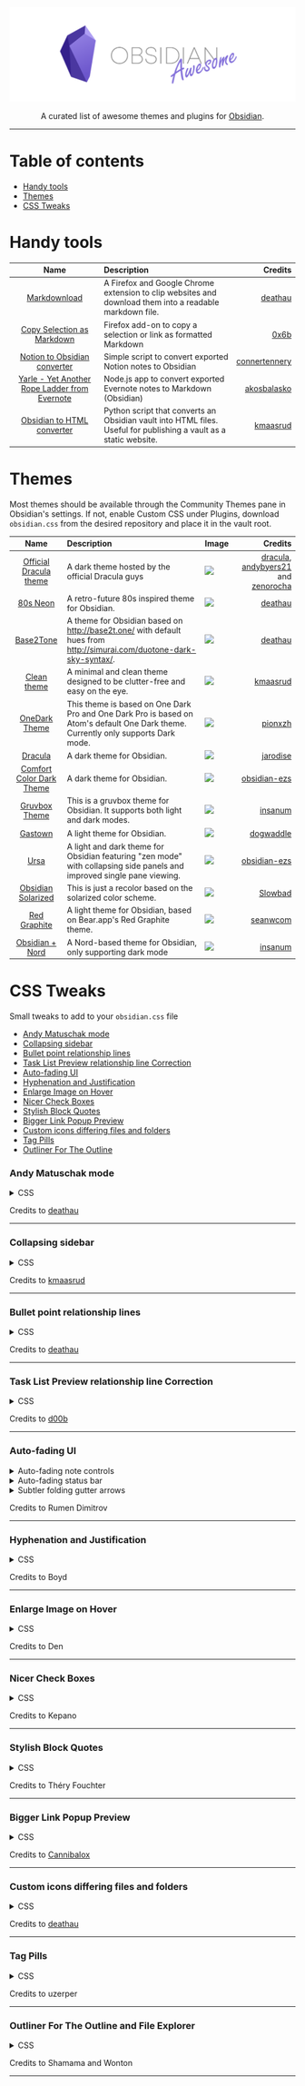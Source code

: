 ![](media/banner.png)

<div align="center">

A curated list of awesome themes and plugins for [Obsidian](https://obsidian.md/).

</div>

---

# Table of contents

- [Handy tools](#handy-tools)
- [Themes](#themes)
- [CSS Tweaks](#css-tweaks)

# Handy tools

| Name | Description | Credits |
| :--: | :---------- | ------: |
| [Markdownload](https://github.com/deathau/markdown-clipper) | A Firefox and Google Chrome extension to clip websites and download them into a readable markdown file. | [deathau](https://github.com/deathau) |
| [Copy Selection as Markdown](https://github.com/0x6b/copy-selection-as-markdown) | Firefox add-on to copy a selection or link as formatted Markdown | [0x6b](https://github.com/0x6b) |
| [Notion to Obsidian converter](https://github.com/connertennery/Notion-to-Obsidian-Converter) | Simple script to convert exported Notion notes to Obsidian | [connertennery](https://github.com/connertennery) |
| [Yarle - Yet Another Rope Ladder from Evernote](https://github.com/akosbalasko/yarle) | Node.js app to convert exported Evernote notes to Markdown (Obsidian) | [akosbalasko](https://github.com/akosbalasko) |
| [Obsidian to HTML converter](https://github.com/kmaasrud/obsidian-html) | Python script that converts an Obsidian vault into HTML files. Useful for publishing a vault as a static website. | [kmaasrud](https://github.com/kmaasrud) |

# Themes

Most themes should be available through the Community Themes pane in Obsidian's settings. If not, enable Custom CSS under Plugins, download `obsidian.css` from the desired repository and place it in the vault root.

| Name | Description | Image | Credits |
| :--: | :---------- | ----- | ------: |
[Official Dracula theme](https://draculatheme.com/obsidian) | A dark theme hosted by the official Dracula guys | ![](https://draculatheme.com/static/img/screenshots/obsidian.png) | [dracula](https://github.com/dracula), [andybyers21](https://github.com/andybyers21) and [zenorocha](https://github.com/zenorocha)
[80s Neon](https://github.com/deathau/80s-Neon-for-Obsidian.md) | A retro-future 80s inspired theme for Obsidian.  | ![](https://raw.githubusercontent.com/deathau/80s-Neon-for-Obsidian.md/master/screenshot.jpg) | [deathau](https://github.com/deathau)
[Base2Tone](https://github.com/deathau/Base2Tone-For-Obsidian.md) | A theme for Obsidian based on http://base2t.one/ with default hues from http://simurai.com/duotone-dark-sky-syntax/. | ![](https://raw.githubusercontent.com/deathau/Base2Tone-For-Obsidian.md/master/colours.gif) | [deathau](https://github.com/deathau)
[Clean theme](https://github.com/kmaasrud/clean-theme-obsidian) | A minimal and clean theme designed to be clutter-free and easy on the eye. | ![](https://raw.githubusercontent.com/kmaasrud/clean-theme-obsidian/master/media/dark_shadow.png) | [kmaasrud](https://github.com/kmaasrud)
[OneDark Theme](https://github.com/pionxzh/OneDark-obsidian) | This theme is based on One Dark Pro and One Dark Pro is based on Atom's default One Dark theme. Currently only supports Dark mode. | ![](https://raw.githubusercontent.com/pionxzh/OneDark-obsidian/master/img/sample_1.png) | [pionxzh](https://github.com/pionxzh)
[Dracula](https://github.com/jarodise/Dracula-for-Obsidian.md) | A dark theme for Obsidian. | ![](https://raw.githubusercontent.com/jarodise/Dracula-for-Obsidian.md/master/screencap.jpg) | [jarodise](https://github.com/jarodise)
[Comfort Color Dark Theme](https://github.com/obsidian-ezs/obsidian-comfort-color-dark) | A dark theme for Obsidian. | ![](https://raw.githubusercontent.com/obsidian-ezs/obsidian-comfort-color-dark/master/screencap.png) | [obsidian-ezs](https://github.com/obsidian-ezs)
[Gruvbox Theme](https://github.com/insanum/obsidian_gruvbox) | This is a gruvbox theme for Obsidian. It supports both light and dark modes. | ![](https://raw.githubusercontent.com/insanum/obsidian_gruvbox/master/dark.png) | [insanum](https://github.com/insanum)
[Gastown](https://github.com/dogwaddle/obsidian-gastown-theme.md) | A light theme for Obsidian. | ![](https://raw.githubusercontent.com/dogwaddle/obsidian-gastown-theme.md/master/ObsidianOne.png) | [dogwaddle](https://github.com/dogwaddle)
[Ursa](https://github.com/obsidian-ezs/obsidian-ursa) | A light and dark theme for Obsidian featuring "zen mode" with collapsing side panels and improved single pane viewing. | ![](https://raw.githubusercontent.com/obsidian-ezs/obsidian-ursa/master/light-theme_full.png) | [obsidian-ezs](https://github.com/obsidian-ezs)
[Obsidian Solarized](https://github.com/Slowbad/obsidian-solarized) | This is just a recolor based on the solarized color scheme. | ![](https://raw.githubusercontent.com/Slowbad/obsidian-solarized/master/light.png) | [Slowbad](https://github.com/Slowbad)
[Red Graphite](https://github.com/seanwcom/Red-Graphite-for-Obsidian) | A light theme for Obsidian, based on Bear.app's Red Graphite theme. | ![](https://raw.githubusercontent.com/seanwcom/Red-Graphite-for-Obsidian/master/screenshot01.png) | [seanwcom](https://github.com/seanwcom) |
[Obsidian + Nord](https://github.com/insanum/obsidian_nord) | A Nord-based theme for Obsidian, only supporting dark mode | ![](https://raw.githubusercontent.com/insanum/obsidian_nord/master/screen.png) | [insanum](https://github.com/insanum) |

# CSS Tweaks

Small tweaks to add to your `obsidian.css` file

- [Andy Matuschak mode](#andy-matuschak-mode)
- [Collapsing sidebar](#collapsing-sidebar)
- [Bullet point relationship lines](#bullet-point-relationship-lines)
- [Task List Preview relationship line Correction](#task-list-preview-relationship-line-correction)
- [Auto-fading UI](#auto-fading-ui)
- [Hyphenation and Justification](#hyphenation-and-justification)
- [Enlarge Image on Hover](#enlarge-image-on-hover)
- [Nicer Check Boxes](#nicer-check-boxes)
- [Stylish Block Quotes](#stylish-block-quotes)
- [Bigger Link Popup Preview](#bigger-link-popup-preview)
- [Custom icons differing files and folders](#custom-icons-differing-files-and-folders)
- [Tag Pills](#tag-pills)
- [Outliner For The Outline](#outliner-for-the-outline)

### Andy Matuschak mode

<details>
<summary>CSS</summary>
<pre lang="css"><code>
/* everything under .mod-root now. Don't want Andy messing with sidebars */
/* also, Andy only makes sense for vertical splits, at the root level, right? */
.mod-root.workspace-split.mod-vertical {
  overflow-x:auto;
  --header-width: 36px; /* <- 36px is the header height in the default theme */
}
.mod-root.workspace-split.mod-vertical > div {
  min-width: calc(700px + var(--header-width)); /* <-- 700px is the default theme's "readable" max-width */
  box-shadow: 0px 0px 20px 20px rgba(0,0,0,0.25);
  position:sticky;
  left:0;
}

/* shift sticky position, so titles will stack up to the left */
/* This will currently stack to a maximum of 10 before resetting */
.mod-root.workspace-split.mod-vertical > div:nth-child(10n-8) { left: calc(var(--header-width) * 0); }
.mod-root.workspace-split.mod-vertical > div:nth-child(10n-7) { left: calc(var(--header-width) * 1); }
.mod-root.workspace-split.mod-vertical > div:nth-child(10n-6) { left: calc(var(--header-width) * 2); }
.mod-root.workspace-split.mod-vertical > div:nth-child(10n-5) { left: calc(var(--header-width) * 3); }
.mod-root.workspace-split.mod-vertical > div:nth-child(10n-4) { left: calc(var(--header-width) * 4); }
.mod-root.workspace-split.mod-vertical > div:nth-child(10n-3) { left: calc(var(--header-width) * 5); }
.mod-root.workspace-split.mod-vertical > div:nth-child(10n-2) { left: calc(var(--header-width) * 6); }
.mod-root.workspace-split.mod-vertical > div:nth-child(10n-1) { left: calc(var(--header-width) * 7); }
.mod-root.workspace-split.mod-vertical > div:nth-child(10n+0) { left: calc(var(--header-width) * 8); }
.mod-root.workspace-split.mod-vertical > div:nth-child(10n+1) { left: calc(var(--header-width) * 9); }

/* now it's time for the fancy vertical titles */

/* first we'll add a bit of gap for the title to sit inside of */
.workspace-leaf-content {
  padding-left: var(--header-width);
  position: relative;
}

/* this is where the magic happens */
.view-header {
  writing-mode: vertical-lr;
  border-right: 1px solid var(--background-secondary-alt);
  border-left: 2px solid var(--background-secondary-alt);
  border-top: none;
  border-bottom: none;
  height: auto;
  width: var(--header-width);
  position: absolute;
  left:0;
  top:0;
  bottom:0;
}

/* active titles have different border colours */
.workspace-leaf.mod-active .view-header {
  border-right: 2px solid var(--interactive-accent);
  border-bottom: none;
}

/* unset the title container height and swap padding */
.view-header-title-container {
  height: unset;
  padding-left: unset;
  padding-top: 5px;
}

/* fix the long-title-obscuring shadows */
.view-header-title-container:after {
  width: 100%;
  height: 30px;
  top:unset;
  bottom: 0;
  background: linear-gradient(to bottom, transparent, var(--background-secondary));
}
.workspace-leaf.mod-active .view-header-title-container:after {
  background: linear-gradient(to bottom, transparent, var(--background-primary-alt));
}

/* swap the padding/margin around for the header and actions icons */
.view-header-icon, .view-actions {
  padding: 10px 5px;
}
.view-action {
  margin: 8px 0;
}

/* get rid of the gap left by the now-missing horizontal title */
.view-content {
  height: 100%;
}

/* make the fake drop target overlay have a background so you can see it. */
/* TODO: figure out how the fake target overlay works so we can put the title back, too */
.workspace-fake-target-overlay {
  background-color: var(--background-primary);
}
</code></pre>
</details>

Credits to [deathau](https://github.com/deathau)

---

### Collapsing sidebar

<details>
<summary>CSS</summary>
<pre lang="css"><code>
.side-dock-ribbon.mod-left.is-collapsed:not(:hover), .side-dock-ribbon.mod-right.is-collapsed:not(:hover) {
  width: 15px !important;
  opacity: 0;
}
.side-dock-ribbon {
  transition-property: width, opacity;
}
</code></pre>
</details>

Credits to [kmaasrud](https://github.com/kmaasrud)

---

### Bullet point relationship lines

<details>
<summary>CSS</summary>
<pre lang="css"><code>
.cm-hmd-list-indent .cm-tab, ul ul { position: relative; }
.cm-hmd-list-indent .cm-tab::before, ul ul::before {
 content:'';
 border-left: 1px solid rgba(0, 122, 255, 0.25);
 position: absolute;
}
.cm-hmd-list-indent .cm-tab::before { left: 0; top: -5px; bottom: -4px;
}
ul ul::before { left: -11px; top: 0; bottom: 0;
}
</code></pre>
</details>

Credits to [deathau](https://github.com/deathau)

---

### Task List Preview relationship line Correction

<details>
<summary>CSS</summary>
<pre lang="css"><code>
.contains-task-list::before {
  left: 10px ;
}
</code></pre>
</details>

Credits to [d00b](https://forum.obsidian.md/u/d00b/summary)

---

### Auto-fading UI

<details>
<summary>Auto-fading note controls</summary>
<pre lang="css"><code>
.view-header:not(:hover) .view-actions {
  opacity: 0.1;
  transition: opacity .25s ease-in-out;
}
</code></pre>
</details>

<details>
<summary>Auto-fading status bar</summary>
<pre lang="css"><code>
.status-bar:not(:hover) .status-bar-item {
  opacity: 0.25;
  transition: opacity .25s ease-in-out;
}
</code></pre>
</details>

<details>
<summary>Subtler folding gutter arrows</summary>
<pre lang="css"><code>
.CodeMirror-foldgutter-folded:after,
.CodeMirror-foldgutter-open:after {
  opacity: 0.5;
  font-size: 60%;
}

.CodeMirror-foldgutter-folded:hover:after,
.CodeMirror-foldgutter-open:hover:after {
  opacity: 1;
}

.CodeMirror-foldgutter-folded:after {
  content: "\25BA";
}

.CodeMirror-foldgutter-open:after {
  content: "\25BC";
}
</code></pre>
</details>

Credits to Rumen Dimitrov

---

### Hyphenation and Justification

<details>
<summary>CSS</summary>
<pre lang="css"><code>
.cm-s-obsidian,
.markdown-preview-view {
  text-align: justify;
  hyphens: auto;
}
</code></pre>
</details>


Credits to Boyd

---

### Enlarge Image on Hover

<details>
<summary>CSS</summary>
<pre lang="css"><code>
.markdown-preview-view img {
  display: block;
  margin-top: 20pt;
  margin-bottom: 20pt;
  margin-left: auto;
  margin-right: auto;
  width: 50%; /* experiment with values */
  transition: transform 0.25s ease;
}

.markdown-preview-view img:hover {
  -webkit-transform: scale(1.8); /* experiment with values */
  transform: scale(2);
}
</code></pre>
</details>


Credits to Den

---

### Nicer Check Boxes

<details>
<summary>CSS</summary>
<pre lang="css"><code>
/* Round checkbxes in preview and editor */
input[type=checkbox], .cm-formatting-task {
    -webkit-appearance: none;
    appearance: none;
    border-radius: 50%;
    border: 1px solid var(--text-faint);
    padding: 0;
    vertical-align: middle;
}

.cm-s-obsidian span.cm-formatting-task {
    color: transparent;
    width: 1.25em !important;
    height: 1.25em;
    display: inline-block;
}

input[type=checkbox]:focus{
  outline:0;
}
input[type=checkbox]:checked, .cm-formatting-task.cm-property {
    background-color: var(--text-accent-hover);
    border: 1px solid var(--text-accent-hover);
    background-position: center;
    background-size: 70%;
    background-repeat: no-repeat;
    background-image: url('data:image/svg+xml; utf8, <svg width="12px" height="10px" viewBox="0 0 12 8" version="1.1" xmlns="http://www.w3.org/2000/svg" xmlns:xlink="http://www.w3.org/1999/xlink"><g stroke="none" stroke-width="1" fill="none" fill-rule="evenodd"><g transform="translate(-4.000000, -6.000000)" fill="%23ffffff"><path d="M8.1043257,14.0367999 L4.52468714,10.5420499 C4.32525014,10.3497722 4.32525014,10.0368095 4.52468714,9.8424863 L5.24777413,9.1439454 C5.44721114,8.95166768 5.77142411,8.95166768 5.97086112,9.1439454 L8.46638057,11.5903727 L14.0291389,6.1442083 C14.2285759,5.95193057 14.5527889,5.95193057 14.7522259,6.1442083 L15.4753129,6.84377194 C15.6747499,7.03604967 15.6747499,7.35003511 15.4753129,7.54129009 L8.82741268,14.0367999 C8.62797568,14.2290777 8.3037627,14.2290777 8.1043257,14.0367999"></path></g></g></svg>');
}
</code></pre>
</details>


Credits to Kepano

---

### Stylish Block Quotes

<details>
<summary>CSS</summary>
<pre lang="css"><code>
blockquote:before {
  font: 14px/20px italic Times, serif;
  content: "“";
  font-size: 3em;
  line-height: 0.1em;
  vertical-align: -0.4em;
}
blockquote p {
  display: inline;
}
/* Remove blockquote left margin */
blockquote {
  margin-inline-start: 0;
}
</code></pre>
</details>

Credits to Théry Fouchter

---

### Bigger Link Popup Preview

<details>
<summary>CSS</summary>
<pre lang="css"><code>
/*============ bigger link popup preview ================*/
.popover.hover-popover {
    transform: scale(0.8); /* makes the content smaller */
    max-height: 800px;    /* was 300 */
    min-height: 100px;
    width: 500px;     /* was 400 */
}
</code></pre>
</details>


Credits to [Cannibalox](https://github.com/cannibalox)

---

### Custom icons differing files and folders

<details>
<summary>CSS</summary>
<pre lang="css"><code>
/* Emoji */
/*.nav-file-title-content::before { content: '🗒 '; }
.nav-folder-title-content::before { content: '📂 '; }*/

/* Flat font */
/* Requires: https://icomoon.io/#icons-icomoon/liga-font */
.nav-folder-children .nav-file-title-content:first-child::before {
  content: "\e924  ";
  font-family: "IcoMoon-Free";
}
.nav-folder-children .nav-folder-title-content::before {
  content: "\e930  ";
  font-family: "IcoMoon-Free";
}
</code></pre>
</details>


Credits to [deathau](https://github.com/deathau)

---

### Tag Pills

<details>
<summary>CSS</summary>
<pre lang="css"><code>
/* ====== Tag Pills ======== */
.tag:not(.token) {
	background-color: var(--text-accent);
	border: none;
	color: white;
	font-size: 11px;
	padding: 1px 8px;
	text-align: center;
	text-decoration: none;
	display: inline-block;
	margin: 0px 0px;
	cursor: pointer;
	border-radius: 14px;
}
.tag:not(.token):hover {
	color: white;
	background-color: var(--text-accent-hover);
}
.tag[href^="#obsidian"] {
	background-color: #4d3ca6;
}
.tag[href^="#important"] {
	background-color: red;
}
.tag[href^="#complete"] {
	background-color: green;
}
.tag[href^="#inprogress"] {
	background-color: orange;
}
</code></pre>
</details>


Credits to uzerper

---

### Outliner For The Outline and File Explorer

<details>
<summary>CSS</summary>
<pre lang="css"><code>
.outline .collapsible-item-children {
  margin-left: 20px;
  border-left: 1px solid var(--faded-aqua);
  border-radius: 4px;
  transition:all 0.5s ease-in-out;
}
.outline .collapsible-item-children:hover {
  border-left-color: var(--faded-aqua);
}
.nav-folder-children .nav-folder-children {
  margin-left: 20px;
  padding-left: 0;
  border-left: 1px solid var(--faded-aqua);
  border-radius: 4px;
  transition:all 0.5s ease-in-out;
}
.nav-folder-children .nav-folder-children:hover {
  border-left-color: var(--faded-aqua);
}
</code></pre>
</details>

Credits to Shamama and Wonton

---


